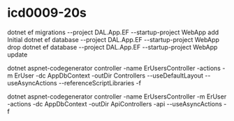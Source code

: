 # icd0009-20s

dotnet ef migrations --project DAL.App.EF --startup-project WebApp add Initial
dotnet ef database --project DAL.App.EF --startup-project WebApp drop
dotnet ef database --project DAL.App.EF --startup-project WebApp update



dotnet aspnet-codegenerator controller -name ErUsersController -actions -m ErUser -dc AppDbContext -outDir Controllers --useDefaultLayout --useAsyncActions --referenceScriptLibraries -f


dotnet aspnet-codegenerator controller -name ErUsersController -m ErUser -actions -dc AppDbContext -outDir ApiControllers -api --useAsyncActions -f
